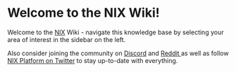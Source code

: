 # Welcome to the NIX Wiki!

Welcome to the [NIX](https://nixplatform.io/) Wiki - navigate this knowledge base by selecting your area of interest in the sidebar on the left.



Also consider joining the community on [Discord](https://discordapp.com/invite/HGuvDTW) and [Reddit ](https://www.reddit.com/r/NixPlatform/)as well as follow [NIX Platform on Twitter](https://twitter.com/NIXplatform) to stay up-to-date with everything.

